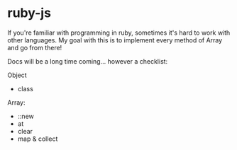 # ruby-js

If you're familiar with programming in ruby, sometimes it's hard to work with other languages. My goal with this is to implement every method of Array and go from there!

Docs will be a long time coming... however a checklist:

Object
- class


Array:
- ::new
- at
- clear
- map & collect
